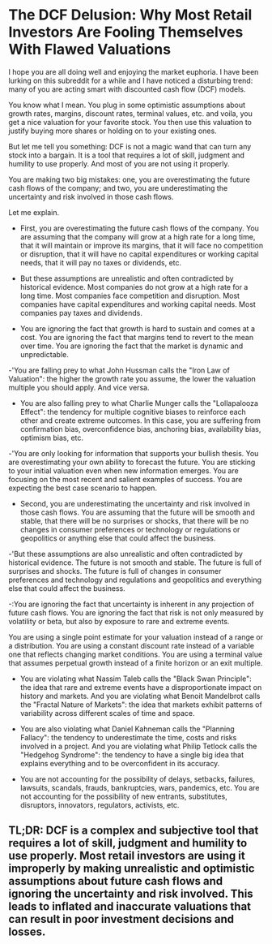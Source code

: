 # The DCF Delusion: Why Most Retail Investors Are Fooling Themselves With Flawed Valuations


I hope you are all doing well and enjoying the market euphoria. I have been lurking on this subreddit for a while and I have noticed a disturbing trend: many of you are acting smart with discounted cash flow (DCF) models.

You know what I mean. You plug in some optimistic assumptions about growth rates, margins, discount rates, terminal values, etc. and voila, you get a nice valuation for your favorite stock. You then use this valuation to justify buying more shares or holding on to your existing ones.

But let me tell you something: DCF is not a magic wand that can turn any stock into a bargain. It is a tool that requires a lot of skill, judgment and humility to use properly. And most of you are not using it properly.

You are making two big mistakes: one, you are overestimating the future cash flows of the company; and two, you are underestimating the uncertainty and risk involved in those cash flows.

Let me explain.

- First, you are overestimating the future cash flows of the company. You are assuming that the company will grow at a high rate for a long time, that it will maintain or improve its margins, that it will face no competition or disruption, that it will have no capital expenditures or working capital needs, that it will pay no taxes or dividends, etc.

- But these assumptions are unrealistic and often contradicted by historical evidence. Most companies do not grow at a high rate for a long time. Most companies face competition and disruption. Most companies have capital expenditures and working capital needs. Most companies pay taxes and dividends.

- You are ignoring the fact that growth is hard to sustain and comes at a cost. You are ignoring the fact that margins tend to revert to the mean over time. You are ignoring the fact that the market is dynamic and unpredictable.

-'You are falling prey to what John Hussman calls the "Iron Law of Valuation": the higher the growth rate you assume, the lower the valuation multiple you should apply. And vice versa.

- You are also falling prey to what Charlie Munger calls the "Lollapalooza Effect": the tendency for multiple cognitive biases to reinforce each other and create extreme outcomes. In this case, you are suffering from confirmation bias, overconfidence bias, anchoring bias, availability bias, optimism bias, etc.

-'You are only looking for information that supports your bullish thesis. You are overestimating your own ability to forecast the future. You are sticking to your initial valuation even when new information emerges. You are focusing on the most recent and salient examples of success. You are expecting the best case scenario to happen.

- Second, you are underestimating the uncertainty and risk involved in those cash flows. You are assuming that the future will be smooth and stable, that there will be no surprises or shocks, that there will be no changes in consumer preferences or technology or regulations or geopolitics or anything else that could affect the business.

-'But these assumptions are also unrealistic and often contradicted by historical evidence. The future is not smooth and stable. The future is full of surprises and shocks. The future is full of changes in consumer preferences and technology and regulations and geopolitics and everything else that could affect the business.

-:You are ignoring the fact that uncertainty is inherent in any projection of future cash flows. You are ignoring the fact that risk is not only measured by volatility or beta, but also by exposure to rare and extreme events.

You are using a single point estimate for your valuation instead of a range or a distribution. You are using a constant discount rate instead of a variable one that reflects changing market conditions. You are using a terminal value that assumes perpetual growth instead of a finite horizon or an exit multiple.

- You are violating what Nassim Taleb calls the "Black Swan Principle": the idea that rare and extreme events have a disproportionate impact on history and markets. And you are violating what Benoit Mandelbrot calls the "Fractal Nature of Markets": the idea that markets exhibit patterns of variability across different scales of time and space.

- You are also violating what Daniel Kahneman calls the "Planning Fallacy": the tendency to underestimate the time, costs and risks involved in a project. And you are violating what Philip Tetlock calls the "Hedgehog Syndrome": the tendency to have a single big idea that explains everything and to be overconfident in its accuracy.

- You are not accounting for the possibility of delays, setbacks, failures, lawsuits, scandals, frauds, bankruptcies, wars, pandemics, etc. You are not accounting for the possibility of new entrants, substitutes, disruptors, innovators, regulators, activists, etc.

## TL;DR: DCF is a complex and subjective tool that requires a lot of skill, judgment and humility to use properly. Most retail investors are using it improperly by making unrealistic and optimistic assumptions about future cash flows and ignoring the uncertainty and risk involved. This leads to inflated and inaccurate valuations that can result in poor investment decisions and losses.
